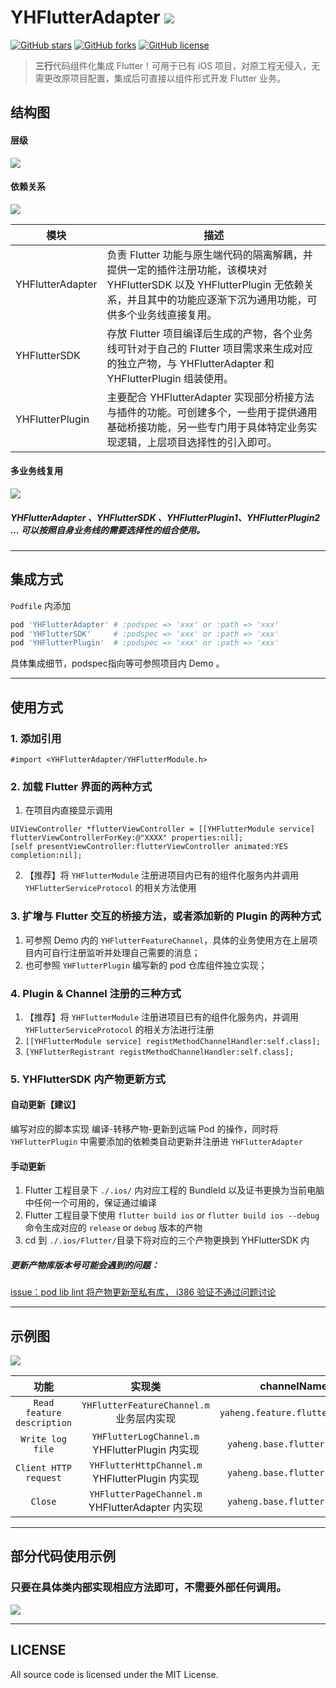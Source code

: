 # YHFlutterAdapter ![](http://git.oschina.net/NSLogHeng/imageFiles/raw/master/codeAvatar.png)

[![GitHub stars](https://img.shields.io/github/stars/jiisd/YHFlutterAdapter.svg)](https://github.com/jiisd/YHFlutterAdapter/stargazers)
[![GitHub forks](https://img.shields.io/github/forks/jiisd/YHFlutterAdapter.svg)](https://github.com/jiisd/YHFlutterAdapter/network)
[![GitHub license](https://img.shields.io/github/license/jiisd/YHFlutterAdapter.svg)](https://github.com/jiisd/YHFlutterAdapter/blob/master/LICENSE)

> **三行**代码组件化集成 Flutter！可用于已有 iOS 项目，对原工程无侵入，无需更改原项目配置，集成后可直接以组件形式开发 Flutter 业务。
 

## 结构图
#### 层级

![](https://raw.githubusercontent.com/jiisd/YHFlutterAdapter/master/diagram.png)


#### 依赖关系
![](https://raw.githubusercontent.com/jiisd/YHFlutterAdapter/master/diagram02.png)

 
| 模块 | 描述 |
| --- | --- |
| YHFlutterAdapter | 负责 Flutter 功能与原生端代码的隔离解耦，并提供一定的插件注册功能，该模块对 YHFlutterSDK 以及 YHFlutterPlugin 无依赖关系，并且其中的功能应逐渐下沉为通用功能，可供多个业务线直接复用。 |
| YHFlutterSDK | 存放 Flutter 项目编译后生成的产物，各个业务线可针对于自己的 Flutter 项目需求来生成对应的独立产物，与 YHFlutterAdapter 和 YHFlutterPlugin 组装使用。 |
| YHFlutterPlugin | 主要配合 YHFlutterAdapter 实现部分桥接方法与插件的功能。可创建多个，一些用于提供通用基础桥接功能，另一些专门用于具体特定业务实现逻辑，上层项目选择性的引入即可。 |

#### 多业务线复用

![](https://raw.githubusercontent.com/jiisd/YHFlutterAdapter/master/diagram03.png)
##### YHFlutterAdapter 、YHFlutterSDK 、YHFlutterPlugin1、YHFlutterPlugin2 ... 可以按照自身业务线的需要选择性的组合使用。

-----

## 集成方式

`Podfile` 内添加

```ruby
pod 'YHFlutterAdapter' # :podspec => 'xxx' or :path => 'xxx'
pod 'YHFlutterSDK'     # :podspec => 'xxx' or :path => 'xxx'
pod 'YHFlutterPlugin'  # :podspec => 'xxx' or :path => 'xxx'
```
具体集成细节，podspec指向等可参照项目内 Demo 。

-----

## 使用方式
### 1. 添加引用

```objc
#import <YHFlutterAdapter/YHFlutterModule.h>
```

### 2. 加载 Flutter 界面的两种方式

1. 在项目内直接显示调用
```objc
UIViewController *flutterViewController = [[YHFlutterModule service] flutterViewControllerForKey:@"XXXX" properties:nil];
[self presentViewController:flutterViewController animated:YES completion:nil];
```
2. 【推荐】将 ``YHFlutterModule`` 注册进项目内已有的组件化服务内并调用 ``YHFlutterServiceProtocol`` 的相关方法使用

### 3. 扩增与 Flutter 交互的桥接方法，或者添加新的 Plugin 的两种方式

1. 可参照 Demo 内的 ``YHFlutterFeatureChannel``，具体的业务使用方在上层项目内可自行注册监听并处理自己需要的消息；
2. 也可参照 ``YHFlutterPlugin`` 编写新的 pod 仓库组件独立实现；

### 4. Plugin & Channel 注册的三种方式

1. 【推荐】将 ``YHFlutterModule`` 注册进项目已有的组件化服务内，并调用 ``YHFlutterServiceProtocol`` 的相关方法进行注册
2. ``[[YHFlutterModule service] registMethodChannelHandler:self.class];``
3. `[YHFlutterRegistrant registMethodChannelHandler:self.class];`

### 5. YHFlutterSDK 内产物更新方式
#### 自动更新【建议】

编写对应的脚本实现 编译-转移产物-更新到远端 Pod 的操作，同时将 ``YHFlutterPlugin`` 中需要添加的依赖类自动更新并注册进 `YHFlutterAdapter `

#### 手动更新

1. Flutter 工程目录下 ``./.ios/`` 内对应工程的 BundleId 以及证书更换为当前电脑中任何一个可用的，保证通过编译
2. Flutter 工程目录下使用 ``flutter build ios`` or ``flutter build ios --debug`` 命令生成对应的 ``release`` or ``debug`` 版本的产物
3. cd 到 `./.ios/Flutter/`目录下将对应的三个产物更换到 YHFlutterSDK 内

##### 更新产物库版本号可能会遇到的问题：
[issue：pod lib lint 将产物更新至私有库， i386 验证不通过问题讨论](https://github.com/jiisd/YHFlutterAdapter/issues/2) 


-----
## 示例图

![](https://raw.githubusercontent.com/jiisd/YHFlutterAdapter/master/demoGif.gif)


| 功能 | 实现类 | channelName |
|:---:|:---:|:---:|
| `Read feature description` | `YHFlutterFeatureChannel.m`<br>业务层内实现 | `yaheng.feature.flutter.bridge`|
| `Write log file` |  `YHFlutterLogChannel.m`<br> YHFlutterPlugin 内实现 | `yaheng.base.flutter.bridge`|
|  `Client HTTP request` |  `YHFlutterHttpChannel.m`<br>YHFlutterPlugin 内实现 | `yaheng.base.flutter.bridge`|
|  `Close` |  `YHFlutterPageChannel.m`<br> YHFlutterAdapter 内实现 | `yaheng.base.flutter.bridge`|

-----
## 部分代码使用示例
### 只要在具体类内部实现相应方法即可，不需要外部任何调用。
![](https://raw.githubusercontent.com/jiisd/YHFlutterAdapter/master/codeUsage.png)

-----
## LICENSE

All source code is licensed under the MIT License.




​    
